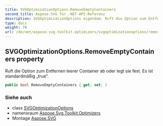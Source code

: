 ```yaml
---
title: SVGOptimizationOptions.RemoveEmptyContainers
second_title: Aspose.SVG für .NET-API-Referenz
description: SVGOptimizationOptions eigendom. Ruft die Option zum Entfernen leerer Container ab oder legt sie fest. Es ist standardmäßig true.
type: docs
weight: 70
url: /de/net/aspose.svg.toolkit.optimizers/svgoptimizationoptions/removeemptycontainers/
---
```

## SVGOptimizationOptions.RemoveEmptyContainers property

Ruft die Option zum Entfernen leerer Container ab oder legt sie fest. Es ist standardmäßig „true“.

```csharp
public bool RemoveEmptyContainers { get; set; }
```

### Siehe auch

* class [SVGOptimizationOptions](../)
* namensraum [Aspose.Svg.Toolkit.Optimizers](../../svgoptimizationoptions/)
* Montage [Aspose.SVG](../../../)


